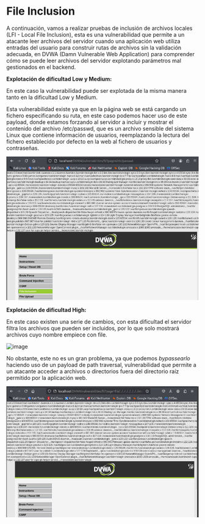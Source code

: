 # File Inclusion

A continuación, vamos a realizar pruebas de inclusión de archivos locales (LFI - Local File Inclusion), esta es una vulnerabilidad que permite a un atacante leer archivos del servidor cuando una aplicación web utiliza entradas del usuario para construir rutas de archivos sin la validación adecuada, en DVWA (Damn Vulnerable Web Application) para comprender cómo se puede leer archivos del servidor explotando parámetros mal gestionados en el backend.

**Explotación de dificultad Low y Medium:**

En este caso la vulnerabilidad puede ser explotada de la misma manera tanto en la dificultad Low y Medium.

Esta vulnerabilidad existe ya que en la página web se está cargando un fichero especificando su ruta, en este caso podemos hacer uso de este payload, donde estamos forzando al servidor a incluir y mostrar el contenido del archivo /etc/passwd, que es un archivo sensible del sistema Linux que contiene información de usuarios, reemplazando la lectura del fichero establecido por defecto en la web al fichero de usuarios y contraseñas.

![LM](./Assets/File%20Inclusion/LOW%20&%20MEDIUM-%201.png)

**Explotación de dificultad High:**

En este caso existen una serie de cambios, con esta dificultad el servidor filtra los archivos que pueden ser incluidos, por lo que solo mostrará archivos cuyo nombre empiece con file. 

![image](https://github.com/user-attachments/assets/356c2cbc-0099-483d-b48e-bddc1676f969)

No obstante, este no es un gran problema, ya que podemos *bypassearlo* haciendo uso de un payload de path traversal, vulnerabilidad que permite a un atacante acceder a archivos o directorios fuera del directorio raíz permitido por la aplicación web.

![H](./Assets/File%20Inclusion/HIGH%20-%201.png)
